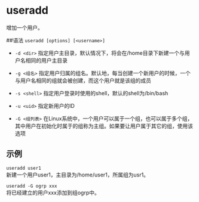 # useradd
增加一个用户。

##语法
`useradd [options] [<username>]`

- `-d <dir>` 指定用户主目录，默认情况下，将会在/home目录下新建一个与用户名相同的用户主目录

- `-g <组名>` 指定用户归属的组名。默认地，每当创建一个新用户的时候，一个与用户名相同的组就会被创建，而这个用户就是该组的成员

- `-s <shell>` 指定用户登录时使用的shell，默认的shell为/bin/bash

- `-u <uid>` 指定新用户的ID

- `-G <组列表>` 在Linux系统中，一个用户可以属于一个组，也可以属于多个组，其中用户在初始化时属于的组称为主组。如果要让用户属于其它的组，使用该选项

## 示例
`useradd user1 `    
新建一个用户user1，主目录为/home/user1，所属组为usr1。

`useradd -G ogrp xxx`    
将已经建立的用户xxx添加到组ogrp中。
